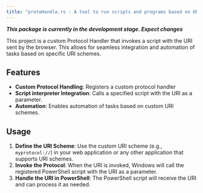 ```yaml
---
title: "protoHandle.rs : A tool to run scripts and programs based on URI"
---
```


***This package is currently in the development stage.  Expect changes***

This project is a custom Protocol Handler that invokes a script with the URI
sent by the browser. This allows for seamless integration and automation of
tasks based on specific URI schemes.

## Features

- **Custom Protocol Handling**: Registers a custom protocol handler
- **Script interpreter Integration**: Calls a specified script with the URI
  as a parameter.
- **Automation**: Enables automation of tasks based on custom URI schemes.

## Usage

1. **Define the URI Scheme**: Use the custom URI scheme (e.g., `myprotocol://`)
   in your web application or any other application that supports URI schemes.
2. **Invoke the Protocol**: When the URI is invoked, Windows will call the
   registered PowerShell script with the URI as a parameter.
3. **Handle the URI in PowerShell**: The PowerShell script will receive the URI
   and can process it as needed.
